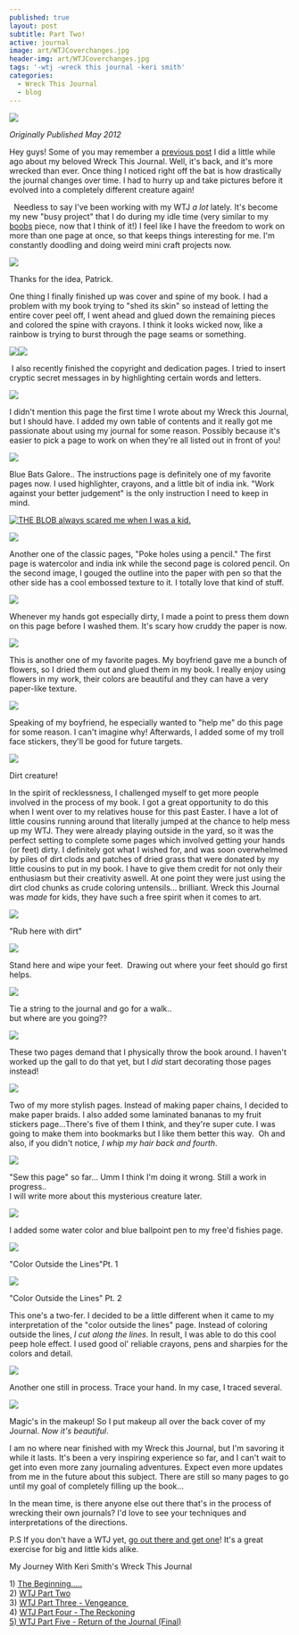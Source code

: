 ```yaml
---
published: true
layout: post
subtitle: Part Two!
active: journal
image: art/WTJCoverchanges.jpg
header-img: art/WTJCoverchanges.jpg
tags: '-wtj -wreck this journal -keri smith'
categories:
  - Wreck This Journal
  - blog
---
```


[![](https://1.bp.blogspot.com/-XutnyPh2N0U/T7cqB5Whw1I/AAAAAAAABAQ/oQkY4HLXDHo/s320/IMG_5073.jpg)](http://1.bp.blogspot.com/-XutnyPh2N0U/T7cqB5Whw1I/AAAAAAAABAQ/oQkY4HLXDHo/s1600/IMG_5073.jpg)

_Originally Published May 2012_
  
Hey guys! Some of you may remember a [previous post](http://trinalyn.blogspot.com/2012/04/wreck-this-journal.html) I did a little while ago about my beloved Wreck This Journal. Well, it's back, and it's more wrecked than ever. Once thing I noticed right off the bat is how drastically the journal changes over time. I had to hurry up and take pictures before it evolved into a completely different creature again!  
  
  Needless to say I've been working with my WTJ _a lot_ lately. It's become my new "busy project" that I do during my idle time (very similar to my [boobs](http://trinalyn.blogspot.com/2011/09/i-love-my-boobs-part-2.html) piece, now that I think of it!) I feel like I have the freedom to work on more than one page at once, so that keeps things interesting for me. I'm constantly doodling and doing weird mini craft projects now.  
  
  
 <!--more-->
 

[![](https://1.bp.blogspot.com/-w8Nh7-GDLTc/T7chbUuLd0I/AAAAAAAAA8E/82QHu_2ZrUQ/s200/IMG_5076.jpg)](http://1.bp.blogspot.com/-w8Nh7-GDLTc/T7chbUuLd0I/AAAAAAAAA8E/82QHu_2ZrUQ/s1600/IMG_5076.jpg)

Thanks for the idea, Patrick.

  
One thing I finally finished up was cover and spine of my book. I had a problem with my book trying to "shed its skin" so instead of letting the entire cover peel off, I went ahead and glued down the remaining pieces and colored the spine with crayons. I think it looks wicked now, like a rainbow is trying to burst through the page seams or something.  
  
  
  

[![](https://3.bp.blogspot.com/-9yQEnTexiew/T7cheIA6SvI/AAAAAAAAA8U/uiT_6dY0-Rg/s400/IMG_5081.jpg)](http://3.bp.blogspot.com/-9yQEnTexiew/T7cheIA6SvI/AAAAAAAAA8U/uiT_6dY0-Rg/s1600/IMG_5081.jpg)[![](https://4.bp.blogspot.com/-oYtV31xRnOw/T7chh4FBElI/AAAAAAAAA8k/cjth_PJiOwY/s400/IMG_5083.jpg)](http://4.bp.blogspot.com/-oYtV31xRnOw/T7chh4FBElI/AAAAAAAAA8k/cjth_PJiOwY/s1600/IMG_5083.jpg)

 I also recently finished the copyright and dedication pages. I tried to insert cryptic secret messages in by highlighting certain words and letters.

  

[![](https://1.bp.blogspot.com/-nKt7n8NCeG4/T7chjL5dnCI/AAAAAAAAA8s/L1aO9RijW5I/s640/IMG_5085.jpg)](http://1.bp.blogspot.com/-nKt7n8NCeG4/T7chjL5dnCI/AAAAAAAAA8s/L1aO9RijW5I/s1600/IMG_5085.jpg)

I didn't mention this page the first time I wrote about my Wreck this Journal, but I should have. I added my own table of contents and it really got me passionate about using my journal for some reason. Possibly because it's easier to pick a page to work on when they're all listed out in front of you!

[![](https://2.bp.blogspot.com/-5MsPW3UNkj0/T7chkkR2RrI/AAAAAAAAA80/3en7tKIiHUc/s640/IMG_5088.jpg)](http://2.bp.blogspot.com/-5MsPW3UNkj0/T7chkkR2RrI/AAAAAAAAA80/3en7tKIiHUc/s1600/IMG_5088.jpg)

  
Blue Bats Galore.. The instructions page is definitely one of my favorite pages now. I used highlighter, crayons, and a little bit of india ink. "Work against your better judgement" is the only instruction I need to keep in mind.  
  

  
  

[![THE BLOB always scared me when I was a kid.](https://3.bp.blogspot.com/-UNsc6dON-GI/T7chnBF89qI/AAAAAAAAA9E/Blgt2OlcQ2Q/s640/IMG_5093.jpg "Poke holes in this page")](http://3.bp.blogspot.com/-UNsc6dON-GI/T7chnBF89qI/AAAAAAAAA9E/Blgt2OlcQ2Q/s1600/IMG_5093.jpg)

[![](https://1.bp.blogspot.com/-OmxxXtUx2sY/T7cho8LO6aI/AAAAAAAAA9M/MCEr3Trf6EQ/s640/IMG_5096.jpg)](http://1.bp.blogspot.com/-OmxxXtUx2sY/T7cho8LO6aI/AAAAAAAAA9M/MCEr3Trf6EQ/s1600/IMG_5096.jpg)

Another one of the classic pages, "Poke holes using a pencil." The first page is watercolor and india ink while the second page is colored pencil. On the second image, I gouged the outline into the paper with pen so that the other side has a cool embossed texture to it. I totally love that kind of stuff. 

  

[![](https://3.bp.blogspot.com/-p2baGgvc9_c/T7chqZH_-iI/AAAAAAAAA9U/KR8YVTojvt8/s400/IMG_5097.jpg)](http://3.bp.blogspot.com/-p2baGgvc9_c/T7chqZH_-iI/AAAAAAAAA9U/KR8YVTojvt8/s1600/IMG_5097.jpg)

Whenever my hands got especially dirty, I made a point to press them down on this page before I washed them. It's scary how cruddy the paper is now.

[![](https://2.bp.blogspot.com/-b9jH_Si3BIQ/T7chvI4Zk_I/AAAAAAAAA9s/UrvQYr9sdj4/s640/IMG_5102.jpg)](http://2.bp.blogspot.com/-b9jH_Si3BIQ/T7chvI4Zk_I/AAAAAAAAA9s/UrvQYr9sdj4/s1600/IMG_5102.jpg)

This is another one of my favorite pages. My boyfriend gave me a bunch of flowers, so I dried them out and glued them in my book. I really enjoy using flowers in my work, their colors are beautiful and they can have a very paper-like texture.

[![](https://2.bp.blogspot.com/-GMTJ3zzNFOs/T7chtixiIQI/AAAAAAAAA9k/v3wW-oOUrjg/s400/IMG_5101.jpg)](http://2.bp.blogspot.com/-GMTJ3zzNFOs/T7chtixiIQI/AAAAAAAAA9k/v3wW-oOUrjg/s1600/IMG_5101.jpg)

Speaking of my boyfriend, he especially wanted to "help me" do this page for some reason. I can't imagine why! Afterwards, I added some of my troll face stickers, they'll be good for future targets.

  
  
  
  
  
  
  
  

[![](https://2.bp.blogspot.com/-wge0U8qaud8/T7ch_6yvm7I/AAAAAAAAA-0/QrSjmTv2Ovg/s400/IMG_5132.jpg)](http://2.bp.blogspot.com/-wge0U8qaud8/T7ch_6yvm7I/AAAAAAAAA-0/QrSjmTv2Ovg/s1600/IMG_5132.jpg)

Dirt creature!

  
  
  
In the spirit of recklessness, I challenged myself to get more people involved in the process of my book. I got a great opportunity to do this when I went over to my relatives house for this past Easter. I have a lot of little cousins running around that literally jumped at the chance to help mess up my WTJ. They were already playing outside in the yard, so it was the perfect setting to complete some pages which involved getting your hands (or feet) dirty. I definitely got what I wished for, and was soon overwhelmed by piles of dirt clods and patches of dried grass that were donated by my little cousins to put in my book. I have to give them credit for not only their enthusiasm but their creativity aswell. At one point they were just using the dirt clod chunks as crude coloring untensils... brilliant. Wreck this Journal was _made_ for kids, they have such a free spirit when it comes to art.  
  
  

[![](https://3.bp.blogspot.com/-yz_8ra9oakk/T7v--MT2JMI/AAAAAAAABAc/ih-P-hv6fGs/s320/IMG_5131.jpg)](http://3.bp.blogspot.com/-yz_8ra9oakk/T7v--MT2JMI/AAAAAAAABAc/ih-P-hv6fGs/s1600/IMG_5131.jpg)

"Rub here with dirt"

[![](https://1.bp.blogspot.com/-7LD9FFCA6tc/T7chlq-MK9I/AAAAAAAAA88/MJT8GiX_qlU/s640/IMG_5091.jpg)](http://1.bp.blogspot.com/-7LD9FFCA6tc/T7chlq-MK9I/AAAAAAAAA88/MJT8GiX_qlU/s1600/IMG_5091.jpg)

Stand here and wipe your feet.  Drawing out where your feet should go first helps.

  

[![](https://2.bp.blogspot.com/-pKtOkYqK_ME/T7ch83L1zzI/AAAAAAAAA-k/oBDF5-MIA_U/s320/IMG_5127.jpg)](http://2.bp.blogspot.com/-pKtOkYqK_ME/T7ch83L1zzI/AAAAAAAAA-k/oBDF5-MIA_U/s1600/IMG_5127.jpg)

Tie a string to the journal and go for a walk..  
but where are you going??

  

[![](https://2.bp.blogspot.com/-yoNp9F4hVEc/T7wUYnY3iFI/AAAAAAAABA4/tNV0iwwW_74/s320/IMG_5113.jpg)](http://2.bp.blogspot.com/-yoNp9F4hVEc/T7wUYnY3iFI/AAAAAAAABA4/tNV0iwwW_74/s1600/IMG_5113.jpg)

These two pages demand that I physically throw the book around. I haven't worked up the gall to do that yet, but I _did_ start decorating those pages instead!

[](http://2.bp.blogspot.com/-pKtOkYqK_ME/T7ch83L1zzI/AAAAAAAAA-k/oBDF5-MIA_U/s1600/IMG_5127.jpg)  

[![](https://2.bp.blogspot.com/-lKjkX3EFOwA/T7ch3F7emgI/AAAAAAAAA-E/s2l5uMj_sGg/s640/IMG_5120.jpg)](http://2.bp.blogspot.com/-lKjkX3EFOwA/T7ch3F7emgI/AAAAAAAAA-E/s2l5uMj_sGg/s1600/IMG_5120.jpg)

Two of my more stylish pages. Instead of making paper chains, I decided to make paper braids. I also added some laminated bananas to my fruit stickers page...There's five of them I think, and they're super cute. I was going to make them into bookmarks but I like them better this way.  Oh and also, if you didn't notice, _I whip my hair back and fourth_.

[![](https://2.bp.blogspot.com/-uek7_DvCboY/T7ciBmoLjhI/AAAAAAAAA-8/j2pCh7DQrPY/s400/IMG_5134.jpg)](http://2.bp.blogspot.com/-uek7_DvCboY/T7ciBmoLjhI/AAAAAAAAA-8/j2pCh7DQrPY/s1600/IMG_5134.jpg)

"Sew this page" so far... Umm I think I'm doing it wrong. Still a work in progress..  
I will write more about this mysterious creature later.

  

[![](https://1.bp.blogspot.com/-MKff3aZJvRw/T7ciImTTDHI/AAAAAAAAA_c/YMFVWFzH3sU/s640/IMG_5140.jpg)](http://1.bp.blogspot.com/-MKff3aZJvRw/T7ciImTTDHI/AAAAAAAAA_c/YMFVWFzH3sU/s1600/IMG_5140.jpg)

I added some water color and blue ballpoint pen to my free'd fishies page.

[![](https://1.bp.blogspot.com/-gfOvwkZn13E/T7ciMa4QBEI/AAAAAAAAA_s/Dj0buVAgH1c/s400/IMG_5145.jpg)](http://1.bp.blogspot.com/-gfOvwkZn13E/T7ciMa4QBEI/AAAAAAAAA_s/Dj0buVAgH1c/s1600/IMG_5145.jpg)

"Color Outside the Lines"Pt. 1

[![](https://1.bp.blogspot.com/-Nfg1aiQ7l4A/T7wh4ZOtz2I/AAAAAAAABBE/u9izon1hAIU/s400/IMG_5148.jpg)](http://1.bp.blogspot.com/-Nfg1aiQ7l4A/T7wh4ZOtz2I/AAAAAAAABBE/u9izon1hAIU/s1600/IMG_5148.jpg)

"Color Outside the Lines" Pt. 2

This one's a two-fer. I decided to be a little different when it came to my interpretation of the "color outside the lines" page. Instead of coloring outside the lines, _I cut along the lines._ In result, I was able to do this cool peep hole effect. I used good ol' reliable crayons, pens and sharpies for the colors and detail.  
  

[![](https://1.bp.blogspot.com/-XFh9D_kJwng/T7ciQQNI-GI/AAAAAAAAA_8/g0kWfmchwfY/s640/IMG_5152.jpg)](http://1.bp.blogspot.com/-XFh9D_kJwng/T7ciQQNI-GI/AAAAAAAAA_8/g0kWfmchwfY/s1600/IMG_5152.jpg)

Another one still in process. Trace your hand. In my case, I traced several.

[![](https://2.bp.blogspot.com/-_tf_wrFpelw/T7ciSF45Q_I/AAAAAAAABAE/XMS_uSZK2P8/s400/IMG_5155.jpg)](http://2.bp.blogspot.com/-_tf_wrFpelw/T7ciSF45Q_I/AAAAAAAABAE/XMS_uSZK2P8/s1600/IMG_5155.jpg)

Magic's in the makeup! So I put makeup all over the back cover of my Journal. _Now it's beautiful_.

  
I am no where near finished with my Wreck this Journal, but I'm savoring it while it lasts. It's been a very inspiring experience so far, and I can't wait to get into even more zany journaling adventures. Expect even more updates from me in the future about this subject. There are still so many pages to go until my goal of completely filling up the book...  
  
In the mean time, is there anyone else out there that's in the process of wrecking their own journals? I'd love to see your techniques and interpretations of the directions.  
  
P.S If you don't have a WTJ yet, [go out there and get one](http://www.amazon.com/gp/offer-listing/039953346X/ref=dp_olp_used?ie=UTF8&condition=used)! It's a great exercise for big and little kids alike.  
  

My Journey With Keri Smith's Wreck This Journal 

1) [The Beginning.....](http://www.trinaisartsy.com/2012/04/wreck-this-journal.html)  
2) [WTJ Part Two](http://www.trinaisartsy.com/2012/05/wreck-this-journalpart-two.html)  
3) [WTJ Part Three - Vengeance ](http://www.trinaisartsy.com/2012/05/wreck-this-journalpart-two.html)  
4) [WTJ Part Four - The Reckoning](http://www.trinaisartsy.com/2013/04/wreck-this-journal-part-four.html)  
[5) WTJ Part Five - Return of the Journal (Final)](http://www.trinaisartsy.com/2016/02/wreck-this-journal-part-v-return-of.html)
